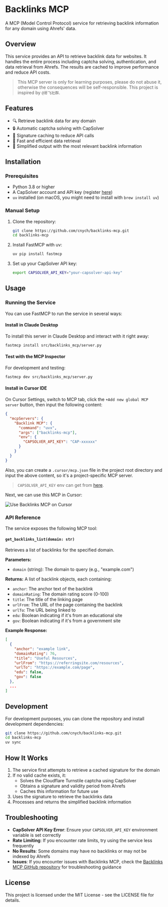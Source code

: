 # Backlinks MCP

A MCP (Model Control Protocol) service for retrieving backlink information for any domain using Ahrefs' data.

## Overview

This service provides an API to retrieve backlink data for websites. It handles the entire process including captcha solving, authentication, and data retrieval from Ahrefs. The results are cached to improve performance and reduce API costs.

> This MCP server is only for learning purposes, please do not abuse it, otherwise the consequences will be self-responsible. This project is inspired by `@哥飞社群`.

## Features

- 🔍 Retrieve backlink data for any domain
- 🔒 Automatic captcha solving with CapSolver
- 💾 Signature caching to reduce API calls
- 🚀 Fast and efficient data retrieval
- 🧹 Simplified output with the most relevant backlink information

## Installation

### Prerequisites

- Python 3.8 or higher
- A CapSolver account and API key (register [here](https://dashboard.capsolver.com/passport/register?inviteCode=1dTH7WQSfHD0))
- `uv` installed (on macOS, you might need to install with `brew install uv`)

### Manual Setup

1. Clone the repository:

   ```bash
   git clone https://github.com/cnych/backlinks-mcp.git
   cd backlinks-mcp
   ```

2. Install FastMCP with uv:

   ```bash
   uv pip install fastmcp
   ```

3. Set up your CapSolver API key:
   ```bash
   export CAPSOLVER_API_KEY="your-capsolver-api-key"
   ```

## Usage

### Running the Service

You can use FastMCP to run the service in several ways:

#### Install in Claude Desktop

To install this server in Claude Desktop and interact with it right away:

```bash
fastmcp install src/backlinks_mcp/server.py
```

#### Test with the MCP Inspector

For development and testing:

```bash
fastmcp dev src/backlinks_mcp/server.py
```

#### Install in Cursor IDE

On Cursor Settings, switch to MCP tab, click the `+Add new global MCP server` button, then input the following content:

```json
{
  "mcpServers": {
    "Backlink MCP": {
      "command": "uvx",
      "args": ["backlinks-mcp"],
      "env": {
        "CAPSOLVER_API_KEY": "CAP-xxxxxx"
      }
    }
  }
}
```

Also, you can create a `.cursor/mcp.json` file in the project root directory and input the above content, so it's a project-specific MCP server.

> `CAPSOLVER_API_KEY` env can get from [here](https://dashboard.capsolver.com/passport/register?inviteCode=1dTH7WQSfHD0).

Next, we can use this MCP in Cursor:

![Use Backlinks MCP on Cursor](./assets/use-backlinks-mcp-on-cursor.png)

### API Reference

The service exposes the following MCP tool:

#### `get_backlinks_list(domain: str)`

Retrieves a list of backlinks for the specified domain.

**Parameters:**

- `domain` (string): The domain to query (e.g., "example.com")

**Returns:**
A list of backlink objects, each containing:

- `anchor`: The anchor text of the backlink
- `domainRating`: The domain rating score (0-100)
- `title`: The title of the linking page
- `urlFrom`: The URL of the page containing the backlink
- `urlTo`: The URL being linked to
- `edu`: Boolean indicating if it's from an educational site
- `gov`: Boolean indicating if it's from a government site

**Example Response:**

```json
[
  {
    "anchor": "example link",
    "domainRating": 76,
    "title": "Useful Resources",
    "urlFrom": "https://referringsite.com/resources",
    "urlTo": "https://example.com/page",
    "edu": false,
    "gov": false
  },
  ...
]
```

## Development

For development purposes, you can clone the repository and install development dependencies:

```bash
git clone https://github.com/cnych/backlinks-mcp.git
cd backlinks-mcp
uv sync
```

## How It Works

1. The service first attempts to retrieve a cached signature for the domain
2. If no valid cache exists, it:
   - Solves the Cloudflare Turnstile captcha using CapSolver
   - Obtains a signature and validity period from Ahrefs
   - Caches this information for future use
3. Uses the signature to retrieve the backlinks data
4. Processes and returns the simplified backlink information

## Troubleshooting

- **CapSolver API Key Error**: Ensure your `CAPSOLVER_API_KEY` environment variable is set correctly
- **Rate Limiting**: If you encounter rate limits, try using the service less frequently
- **No Results**: Some domains may have no backlinks or may not be indexed by Ahrefs
- **Issues**: If you encounter issues with Backlinks MCP, check the [Backlinks MCP GitHub repository](https://github.com/cnych/backlinks-mcp) for troubleshooting guidance

## License

This project is licensed under the MIT License - see the LICENSE file for details.
